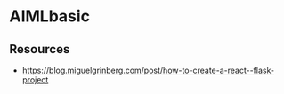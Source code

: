 # AIMLbasic

## Resources

- https://blog.miguelgrinberg.com/post/how-to-create-a-react--flask-project
